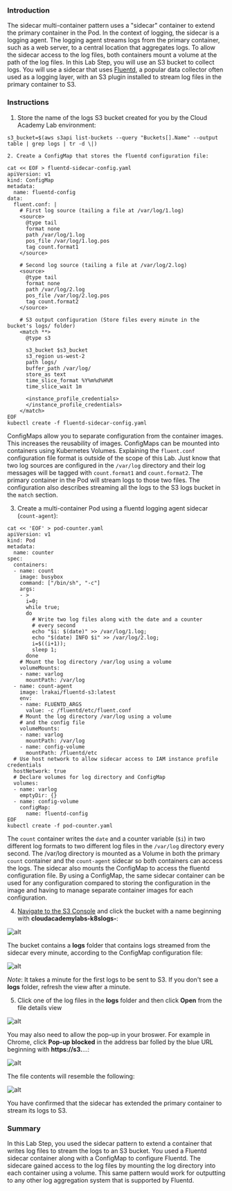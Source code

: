 
### Introduction

The sidecar multi-container pattern uses a "sidecar" container to extend the primary container in the Pod. In the context of logging, the sidecar is a logging agent. The logging agent streams logs from the primary container, such as a web server, to a central location that aggregates logs. To allow the sidecar access to the log files, both containers mount a volume at the path of the log files. In this Lab Step, you will use an S3 bucket to collect logs. You will use a sidecar that uses  [Fluentd](https://www.fluentd.org/), a popular data collector often used as a logging layer, with an S3 plugin installed to stream log files in the primary container to S3.

### Instructions

1. Store the name of the logs S3 bucket created for you by the Cloud Academy Lab environment:
```
s3_bucket=$(aws s3api list-buckets --query "Buckets[].Name" --output table | grep logs | tr -d \|)

2. Create a ConfigMap that stores the fluentd configuration file:

cat << EOF > fluentd-sidecar-config.yaml  
apiVersion: v1  
kind: ConfigMap  
metadata:  
  name: fluentd-config  
data:  
  fluent.conf: |  
    # First log source (tailing a file at /var/log/1.log)  
    <source>  
      @type tail  
      format none  
      path /var/log/1.log  
      pos_file /var/log/1.log.pos  
      tag count.format1  
    </source>  
  
    # Second log source (tailing a file at /var/log/2.log)  
    <source>  
      @type tail  
      format none  
      path /var/log/2.log  
      pos_file /var/log/2.log.pos  
      tag count.format2  
    </source>  
  
    # S3 output configuration (Store files every minute in the bucket's logs/ folder)  
    <match **>  
      @type s3  
  
      s3_bucket $s3_bucket  
      s3_region us-west-2  
      path logs/  
      buffer_path /var/log/  
      store_as text  
      time_slice_format %Y%m%d%H%M  
      time_slice_wait 1m  
        
      <instance_profile_credentials>  
      </instance_profile_credentials>  
    </match>  
EOF  
kubectl create -f fluentd-sidecar-config.yaml
```

ConfigMaps allow you to separate configuration from the container images. This increases the reusability of images. ConfigMaps can be mounted into containers using Kubernetes Volumes. Explaining the  `fluent.conf`  configuration file format is outside of the scope of this Lab. Just know that two log sources are configured in the  `/var/log`  directory and their log messages will be tagged with  `count.format1`  and  `count.format2`. The primary container in the Pod will stream logs to those two files. The configuration also describes streaming all the logs to the S3 logs bucket in the  `match`  section.

3. Create a multi-container Pod using a fluentd logging agent sidecar (`count-agent`):
```
cat << 'EOF' > pod-counter.yaml  
apiVersion: v1  
kind: Pod  
metadata:  
  name: counter  
spec:  
  containers:  
  - name: count  
    image: busybox  
    command: ["/bin/sh", "-c"]  
    args:  
    - >  
      i=0;  
      while true;  
      do  
        # Write two log files along with the date and a counter  
        # every second  
        echo "$i: $(date)" >> /var/log/1.log;  
        echo "$(date) INFO $i" >> /var/log/2.log;  
        i=$((i+1));  
        sleep 1;  
      done  
    # Mount the log directory /var/log using a volume  
    volumeMounts:  
    - name: varlog  
      mountPath: /var/log  
  - name: count-agent  
    image: lrakai/fluentd-s3:latest  
    env:  
    - name: FLUENTD_ARGS  
      value: -c /fluentd/etc/fluent.conf  
    # Mount the log directory /var/log using a volume  
    # and the config file  
    volumeMounts:  
    - name: varlog  
      mountPath: /var/log  
    - name: config-volume  
      mountPath: /fluentd/etc  
  # Use host network to allow sidecar access to IAM instance profile credentials  
  hostNetwork: true  
  # Declare volumes for log directory and ConfigMap  
  volumes:  
  - name: varlog  
    emptyDir: {}  
  - name: config-volume  
    configMap:  
      name: fluentd-config  
EOF  
kubectl create -f pod-counter.yaml
```

The  `count`  container writes the  `date`  and a counter variable (`$i`) in two different log formats to two different log files in the  `/var/log`  directory every second. The /var/log directory is mounted as a Volume in both the primary  `count`  container and the  `count-agent`  sidecar so both containers can access the logs. The sidecar also mounts the ConfigMap to access the fluentd configuration file. By using a ConfigMap, the same sidecar container can be used for any configuration compared to storing the configuration in the image and having to manage separate container images for each configuration.

4.  [Navigate to the S3 Console](https://s3.console.aws.amazon.com/s3/home?region=us-west-2) and click the bucket with a name beginning with  **cloudacademylabs-k8slogs-**:

![alt](https://assets.cloudacademy.com/bakery/media/uploads/blobid1-bc8fe6e6-d3bd-4085-bf95-8ffeddcabb8a.png)

The bucket contains a **logs**  folder that contains logs streamed from the sidecar every minute, according to the ConfigMap configuration file:

![alt](https://assets.cloudacademy.com/bakery/media/uploads/blobid2-22c204d4-3a68-45ef-890f-964992f7b964.png)

_Note_: It takes a minute for the first logs to be sent to S3. If you don't see a **logs**  folder, refresh the view after a minute.

5. Click one of the log files in the **logs**  folder and then click **Open** from the file details view

![alt](https://assets.cloudacademy.com/bakery/media/uploads/blobid3-d39af4b9-5ea4-4d30-8e4e-e45a8b928653.png)

You may also need to allow the pop-up in your broswer. For example in Chrome, click  **Pop-up blocked** in the address bar folled by the blue URL beginning with  **https://s3.**...:

![alt](https://assets.cloudacademy.com/bakery/media/uploads/blobid4-ff88d59b-30a1-4ba6-b208-92771173b52c.png)

The file contents will resemble the following:

![alt](https://assets.cloudacademy.com/bakery/media/uploads/blobid5-f4ed4869-7801-468d-b5ad-1399fd8ee380.png)

You have confirmed that the sidecar has extended the primary container to stream its logs to S3.

### Summary

In this Lab Step, you used the sidecar pattern to extend a container that writes log files to stream the logs to an S3 bucket. You used a Fluentd sidecar container along with a ConfigMap to configure Fluentd. The sidecare gained access to the log files by mounting the log directory into each container using a volume. This same pattern would work for outputting to any other log aggregation system that is supported by Fluentd.
